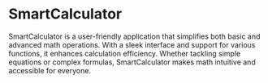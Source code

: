 # SmartCalculator
 SmartCalculator is a user-friendly application that simplifies both basic and advanced math operations. With a sleek interface and support for various functions, it enhances calculation efficiency. Whether tackling simple equations or complex formulas, SmartCalculator makes math intuitive and accessible for everyone.
